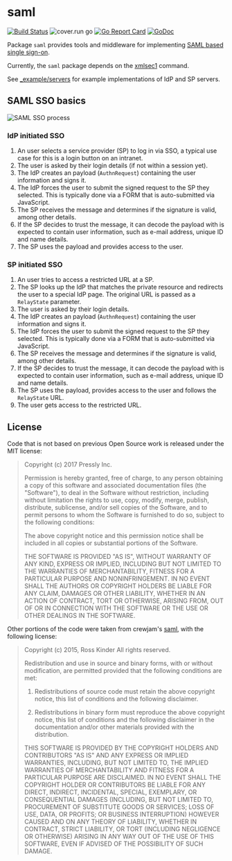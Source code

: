 # saml

[![Build Status](https://travis-ci.org/goware/saml.svg?branch=master)](https://travis-ci.org/goware/saml)
![cover.run go](https://img.shields.io/badge/cover.run-33.4%25-red.svg?style=flat-square)
[![Go Report Card](https://goreportcard.com/badge/github.com/goware/saml)](https://goreportcard.com/report/github.com/goware/saml)
[![GoDoc](https://godoc.org/github.com/goware/saml?status.svg)](http://godoc.org/github.com/goware/saml)

Package `saml` provides tools and middleware for implementing [SAML based single
sign-on](https://auth0.com/blog/how-saml-authentication-works/).

Currently, the `saml` package depends on the
[xmlsec1](https://www.aleksey.com/xmlsec/index.html) command.

See
[_example/servers](https://github.com/goware/saml/tree/master/_example/servers)
for example implementations of IdP and SP servers.

## SAML SSO basics

![SAML SSO process](https://user-images.githubusercontent.com/385670/30191334-d6ebe85e-9405-11e7-9e61-5d1cd7b47355.png)

### IdP initiated SSO

1. An user selects a service provider (SP) to log in via SSO, a typical use
   case for this is a login button on an intranet.
1. The user is asked by their login details (if not within a session yet).
1. The IdP creates an payload (`AuthnRequest`) containing the user information
   and signs it.
1. The IdP forces the user to submit the signed request to the SP they
   selected. This is typically done via a FORM that is auto-submitted via JavaScript.
1. The SP receives the message and determines if the signature is valid, among
   other details.
1. If the SP decides to trust the message, it can decode the payload with is
   expected to contain user information, such as e-mail address, unique ID and
   name details.
1. The SP uses the payload and provides access to the user.

### SP initiated SSO

1. An user tries to access a restricted URL at a SP.
1. The SP looks up the IdP that matches the private resource and redirects the
   user to a special IdP page. The original URL is passed as a `RelayState`
   parameter.
1. The user is asked by their login details.
1. The IdP creates an payload (`AuthnRequest`) containing the user information
   and signs it.
1. The IdP forces the user to submit the signed request to the SP they
   selected. This is typically done via a FORM that is auto-submitted via JavaScript.
1. The SP receives the message and determines if the signature is valid, among
   other details.
1. If the SP decides to trust the message, it can decode the payload with is
   expected to contain user information, such as e-mail address, unique ID and
   name details.
1. The SP uses the payload, provides access to the user and follows the
   `RelayState` URL.
1. The user gets access to the restricted URL.

## License

Code that is not based on previous Open Source work is released under the MIT
license:

> Copyright (c) 2017 Pressly Inc.
>
> Permission is hereby granted, free of charge, to any person obtaining a copy
> of this software and associated documentation files (the "Software"), to deal
> in the Software without restriction, including without limitation the rights
> to use, copy, modify, merge, publish, distribute, sublicense, and/or sell
> copies of the Software, and to permit persons to whom the Software is
> furnished to do so, subject to the following conditions:
>
> The above copyright notice and this permission notice shall be included in all
> copies or substantial portions of the Software.
>
> THE SOFTWARE IS PROVIDED "AS IS", WITHOUT WARRANTY OF ANY KIND, EXPRESS OR
> IMPLIED, INCLUDING BUT NOT LIMITED TO THE WARRANTIES OF MERCHANTABILITY,
> FITNESS FOR A PARTICULAR PURPOSE AND NONINFRINGEMENT. IN NO EVENT SHALL THE
> AUTHORS OR COPYRIGHT HOLDERS BE LIABLE FOR ANY CLAIM, DAMAGES OR OTHER
> LIABILITY, WHETHER IN AN ACTION OF CONTRACT, TORT OR OTHERWISE, ARISING FROM,
> OUT OF OR IN CONNECTION WITH THE SOFTWARE OR THE USE OR OTHER DEALINGS IN THE
> SOFTWARE.

Other portions of the code were taken from crewjam's
[saml](https://github.com/crewjam/saml), with the following license:

> Copyright (c) 2015, Ross Kinder
> All rights reserved.
>
> Redistribution and use in source and binary forms, with or without modification,
> are permitted provided that the following conditions are met:
>
> 1. Redistributions of source code must retain the above copyright notice, this
> list of conditions and the following disclaimer.
>
> 2. Redistributions in binary form must reproduce the above copyright notice,
> this list of conditions and the following disclaimer in the documentation
> and/or other materials provided with the distribution.
>
> THIS SOFTWARE IS PROVIDED BY THE COPYRIGHT HOLDERS AND CONTRIBUTORS "AS IS" AND
> ANY EXPRESS OR IMPLIED WARRANTIES, INCLUDING, BUT NOT LIMITED TO, THE IMPLIED
> WARRANTIES OF MERCHANTABILITY AND FITNESS FOR A PARTICULAR PURPOSE ARE
> DISCLAIMED. IN NO EVENT SHALL THE COPYRIGHT HOLDER OR CONTRIBUTORS BE LIABLE
> FOR ANY DIRECT, INDIRECT, INCIDENTAL, SPECIAL, EXEMPLARY, OR CONSEQUENTIAL
> DAMAGES (INCLUDING, BUT NOT LIMITED TO, PROCUREMENT OF SUBSTITUTE GOODS OR
> SERVICES; LOSS OF USE, DATA, OR PROFITS; OR BUSINESS INTERRUPTION) HOWEVER
> CAUSED AND ON ANY THEORY OF LIABILITY, WHETHER IN CONTRACT, STRICT LIABILITY,
> OR TORT (INCLUDING NEGLIGENCE OR OTHERWISE) ARISING IN ANY WAY OUT OF THE USE
> OF THIS SOFTWARE, EVEN IF ADVISED OF THE POSSIBILITY OF SUCH DAMAGE.

